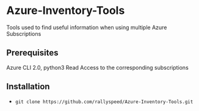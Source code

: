 # Azure-Inventory-Tools
Tools used to find useful information when using multiple Azure Subscriptions

## Prerequisites
Azure CLI 2.0, python3
Read Access to the corresponding subscriptions

## Installation
- `git clone https://github.com/rallyspeed/Azure-Inventory-Tools.git`
